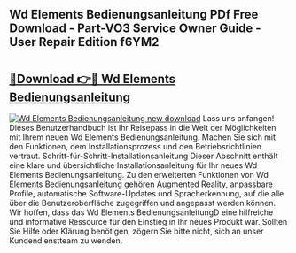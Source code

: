 ## Wd Elements Bedienungsanleitung PDf Free Download - Part-VO3 Service Owner Guide - User Repair Edition f6YM2

# <h2><a href="http://df2hp7.blite.top/?on=Wd+Elements+Bedienungsanleitung">🔗Download 👉🔴 Wd Elements Bedienungsanleitung</a></h2>

[![Wd Elements Bedienungsanleitung new download](https://i.imgur.com/lujVjoI.png)](http://df2hp7.blite.top/?on=Wd+Elements+Bedienungsanleitung)
Lass uns anfangen! Dieses Benutzerhandbuch ist Ihr Reisepass in die Welt der Möglichkeiten mit Ihrem neuen Wd Elements Bedienungsanleitung. Machen Sie sich mit den Funktionen, dem Installationsprozess und den Betriebsrichtlinien vertraut. Schritt-für-Schritt-Installationsanleitung Dieser Abschnitt enthält eine klare und übersichtliche Installationsanleitung für Ihr neues Wd Elements Bedienungsanleitung. Zu den erweiterten Funktionen von Wd Elements Bedienungsanleitung gehören Augmented Reality, anpassbare Profile, automatische Software-Updates und Spracherkennung, auf die alle über die Benutzeroberfläche zugegriffen und angepasst werden können. Wir hoffen, dass das Wd Elements BedienungsanleitungD eine hilfreiche und informative Ressource für den Einstieg in Ihr neues Produkt war. Sollten Sie Hilfe oder Klärung benötigen, zögern Sie bitte nicht, sich an unser Kundendienstteam zu wenden.
